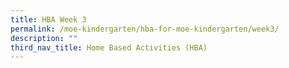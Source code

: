 ```yaml
---
title: HBA Week 3
permalink: /moe-kindergarten/hba-for-moe-kindergarten/week3/
description: ""
third_nav_title: Home Based Activities (HBA)
---
```

